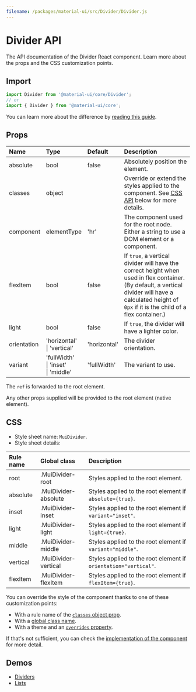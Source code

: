 ```yaml
---
filename: /packages/material-ui/src/Divider/Divider.js
---
```


<!--- This documentation is automatically generated, do not try to edit it. -->

# Divider API

<p class="description">The API documentation of the Divider React component. Learn more about the props and the CSS customization points.</p>

## Import

```js
import Divider from '@material-ui/core/Divider';
// or
import { Divider } from '@material-ui/core';
```

You can learn more about the difference by [reading this guide](/guides/minimizing-bundle-size/).



## Props

| Name | Type | Default | Description |
|:-----|:-----|:--------|:------------|
| <span class="prop-name">absolute</span> | <span class="prop-type">bool</span> | <span class="prop-default">false</span> | Absolutely position the element. |
| <span class="prop-name">classes</span> | <span class="prop-type">object</span> |  | Override or extend the styles applied to the component. See [CSS API](#css) below for more details. |
| <span class="prop-name">component</span> | <span class="prop-type">elementType</span> | <span class="prop-default">'hr'</span> | The component used for the root node. Either a string to use a DOM element or a component. |
| <span class="prop-name">flexItem</span> | <span class="prop-type">bool</span> | <span class="prop-default">false</span> | If `true`, a vertical divider will have the correct height when used in flex container. (By default, a vertical divider will have a calculated height of `0px` if it is the child of a flex container.) |
| <span class="prop-name">light</span> | <span class="prop-type">bool</span> | <span class="prop-default">false</span> | If `true`, the divider will have a lighter color. |
| <span class="prop-name">orientation</span> | <span class="prop-type">'horizontal'<br>&#124;&nbsp;'vertical'</span> | <span class="prop-default">'horizontal'</span> | The divider orientation. |
| <span class="prop-name">variant</span> | <span class="prop-type">'fullWidth'<br>&#124;&nbsp;'inset'<br>&#124;&nbsp;'middle'</span> | <span class="prop-default">'fullWidth'</span> | The variant to use. |

The `ref` is forwarded to the root element.

Any other props supplied will be provided to the root element (native element).

## CSS

- Style sheet name: `MuiDivider`.
- Style sheet details:

| Rule name | Global class | Description |
|:-----|:-------------|:------------|
| <span class="prop-name">root</span> | <span class="prop-name">.MuiDivider-root</span> | Styles applied to the root element.
| <span class="prop-name">absolute</span> | <span class="prop-name">.MuiDivider-absolute</span> | Styles applied to the root element if `absolute={true}`.
| <span class="prop-name">inset</span> | <span class="prop-name">.MuiDivider-inset</span> | Styles applied to the root element if `variant="inset"`.
| <span class="prop-name">light</span> | <span class="prop-name">.MuiDivider-light</span> | Styles applied to the root element if `light={true}`.
| <span class="prop-name">middle</span> | <span class="prop-name">.MuiDivider-middle</span> | Styles applied to the root element if `variant="middle"`.
| <span class="prop-name">vertical</span> | <span class="prop-name">.MuiDivider-vertical</span> | Styles applied to the root element if `orientation="vertical"`.
| <span class="prop-name">flexItem</span> | <span class="prop-name">.MuiDivider-flexItem</span> | Styles applied to the root element if `flexItem={true}`.

You can override the style of the component thanks to one of these customization points:

- With a rule name of the [`classes` object prop](/customization/components/#overriding-styles-with-classes).
- With a [global class name](/customization/components/#overriding-styles-with-global-class-names).
- With a theme and an [`overrides` property](/customization/globals/#css).

If that's not sufficient, you can check the [implementation of the component](https://github.com/mui-org/material-ui/blob/master/packages/material-ui/src/Divider/Divider.js) for more detail.

## Demos

- [Dividers](/components/dividers/)
- [Lists](/components/lists/)

